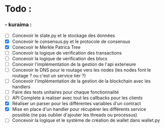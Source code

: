 # Todo :
### - kuraima :
- [ ] Concevoir le state.py et le stockage des données
- [x] Concevoir le consensus.py et le protocole de consensus
- [x] Conecvoir le Merkle Patrica Tree
- [ ] Concevoir la logique de verification des transactions
- [ ] Concevoir la logique de verification des blocs
- [ ] Concevoir l'implémentation de la gestion de l'api exterieure
- [ ] Concevoir le DNS pour le routage vers les nodes (les nodes font le routage ? ou c'est un service tier ?)
- [ ] Concevoir l'implémentation de la gestion de la blockchain avec les handlers
- [ ] Faire des tests unitaires pour chaque fonctionnalité
- [ ] API Complete à realiser avec tout les callbacks pour les clients
- [x] Réaliser un parser pour les différentes variables d'un contract
- [x] Mise en place d'un handler pour récupérer les différents service possible (ne pas oublier d'ajouter les threads ou processus)
- [ ] Concevoir la logique et le système de création de wallet dans wallet.py
